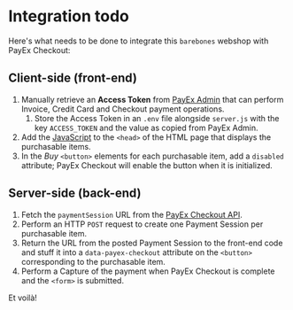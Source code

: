 # Integration todo

Here's what needs to be done to integrate this `barebones` webshop with
PayEx Checkout:

## Client-side (front-end)

1. Manually retrieve an **Access Token** from [PayEx Admin][pxadmin] that can
   perform Invoice, Credit Card and Checkout payment operations.
     1. Store the Access Token in an `.env` file alongside `server.js` with
        the key `ACCESS_TOKEN` and the value as copied from PayEx Admin.
2. Add the [JavaScript][js] to the `<head>` of the HTML page that displays
   the purchasable items.
3. In the *Buy* `<button>` elements for each purchasable item, add a `disabled`
   attribute; PayEx Checkout will enable the button when it is initialized.

## Server-side (back-end)

1. Fetch the `paymentSession` URL from the [PayEx Checkout API][api].
2. Perform an HTTP `POST` request to create one Payment Session per purchasable
   item.
3. Return the URL from the posted Payment Session to the front-end code and
   stuff it into a `data-payex-checkout` attribute on the `<button>`
   corresponding to the purchasable item.
4. Perform a Capture of the payment when PayEx Checkout is complete and the
   `<form>` is submitted.

Et voilà!

[pxadmin]: 	https://admin.externalintegration.payex.com/psp/login
[js]: 		https://ecom.externalintegration.payex.com/checkout/Content/js/payex-checkout.min.js
[api]:      https://api.externalintegration.payex.com/psp/checkout
